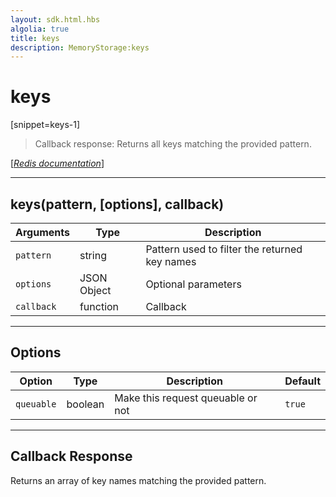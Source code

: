 ```yaml
---
layout: sdk.html.hbs
algolia: true
title: keys
description: MemoryStorage:keys
---
```

  

# keys
[snippet=keys-1]

> Callback response:
Returns all keys matching the provided pattern.

[[_Redis documentation_]](https://redis.io/commands/keys)

---

## keys(pattern, [options], callback)

| Arguments | Type | Description |
|---------------|---------|----------------------------------------|
| `pattern` | string | Pattern used to filter the returned key names |
| `options` | JSON Object | Optional parameters |
| `callback` | function | Callback |

---

## Options

| Option | Type | Description | Default |
|---------------|---------|----------------------------------------|---------|
| `queuable` | boolean | Make this request queuable or not  | `true` |

---

## Callback Response

Returns an array of key names matching the provided pattern.
